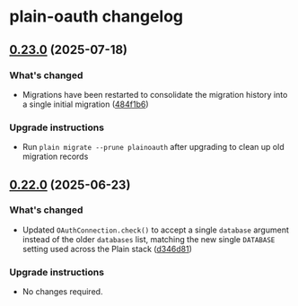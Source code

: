 # plain-oauth changelog

## [0.23.0](https://github.com/dropseed/plain/releases/plain-oauth@0.23.0) (2025-07-18)

### What's changed

- Migrations have been restarted to consolidate the migration history into a single initial migration ([484f1b6](https://github.com/dropseed/plain/commit/484f1b6e93))

### Upgrade instructions

- Run `plain migrate --prune plainoauth` after upgrading to clean up old migration records

## [0.22.0](https://github.com/dropseed/plain/releases/plain-oauth@0.22.0) (2025-06-23)

### What's changed

- Updated `OAuthConnection.check()` to accept a single `database` argument instead of the older `databases` list, matching the new single `DATABASE` setting used across the Plain stack ([d346d81](https://github.com/dropseed/plain/commit/d346d81))

### Upgrade instructions

- No changes required.
